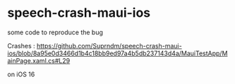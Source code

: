# speech-crash-maui-ios
some code to reproduce the bug


Crashes : https://github.com/Suprndm/speech-crash-maui-ios/blob/8a95e0d3466d1b4c18bb9ed97a4b5db237143d4a/MauiTestApp/MainPage.xaml.cs#L29

on iOS 16
